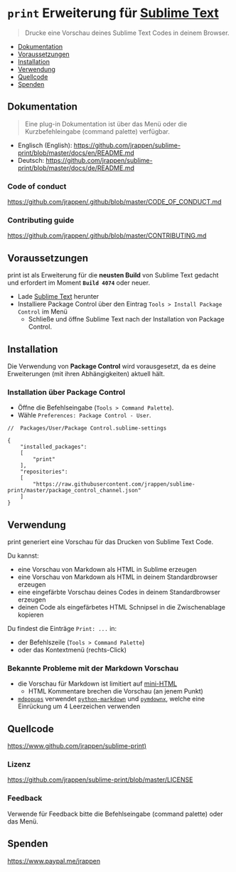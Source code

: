 # `print` Erweiterung für [Sublime Text](https://www.sublimetext.com)

> Drucke eine Vorschau deines Sublime Text Codes in deinem Browser.

* [Dokumentation](#dokumentation)
* [Voraussetzungen](#voraussetzungen)
* [Installation](#installation)
* [Verwendung](#verwendung)
* [Quellcode](#quellcode)
* [Spenden](#spenden)

## Dokumentation

> Eine plug-in Dokumentation ist über das Menü oder die Kurzbefehleingabe (command palette) verfügbar.

* Englisch (English):
  <https://github.com/jrappen/sublime-print/blob/master/docs/en/README.md>
* Deutsch:
  <https://github.com/jrappen/sublime-print/blob/master/docs/de/README.md>

### Code of conduct

<https://github.com/jrappen/.github/blob/master/CODE_OF_CONDUCT.md>

### Contributing guide

<https://github.com/jrappen/.github/blob/master/CONTRIBUTING.md>

## Voraussetzungen

print ist als Erweiterung für die **neusten Build** von Sublime Text gedacht und erfordert im Moment **`Build 4074`** oder neuer.

* Lade [Sublime Text](https://www.sublimetext.com) herunter
* Installiere Package Control über den Eintrag `Tools > Install Package Control` im Menü
    * Schließe und öffne Sublime Text nach der Installation von Package Control.

## Installation

Die Verwendung von **Package Control** wird vorausgesetzt, da es deine Erweiterungen (mit ihren Abhängigkeiten) aktuell hält.

### Installation über Package Control

* Öffne die Befehlseingabe (`Tools > Command Palette`).
* Wähle `Preferences: Package Control - User`.

```jsonc
//  Packages/User/Package Control.sublime-settings

{
    "installed_packages":
    [
        "print"
    ],
    "repositories":
    [
        "https://raw.githubusercontent.com/jrappen/sublime-print/master/package_control_channel.json"
    ]
}
```

## Verwendung

print generiert eine Vorschau für das Drucken von Sublime Text Code.

Du kannst:

* eine Vorschau von Markdown als HTML in Sublime erzeugen
* eine Vorschau von Markdown als HTML in deinem Standardbrowser erzeugen
* eine eingefärbte Vorschau deines Codes in deinem Standardbrowser erzeugen
* deinen Code als eingefärbetes HTML Schnipsel in die Zwischenablage kopieren

Du findest die Einträge `Print: ...` in:

* der Befehlszeile (`Tools > Command Palette`)
* oder das Kontextmenü (rechts-Click)

### Bekannte Probleme mit der Markdown Vorschau

* die Vorschau für Markdown ist limitiert auf
  [mini-HTML](https://www.sublimetext.com/docs/minihtml.html)
    * HTML Kommentare brechen die Vorschau (an jenem Punkt)
* [`mdpopups`](https://github.com/facelessuser/sublime-markdown-popups)
  verwendet
  [`python-markdown`](https://github.com/facelessuser/sublime-markdown)
  und
  [`pymdownx`](https://github.com/facelessuser/sublime-pymdownx),
  welche eine Einrückung um 4 Leerzeichen verwenden

## Quellcode

<https://www.github.com/jrappen/sublime-print)>

### Lizenz

<https://github.com/jrappen/sublime-print/blob/master/LICENSE>

### Feedback

Verwende für Feedback bitte die Befehlseingabe (command palette) oder das Menü.

## Spenden

<https://www.paypal.me/jrappen>
